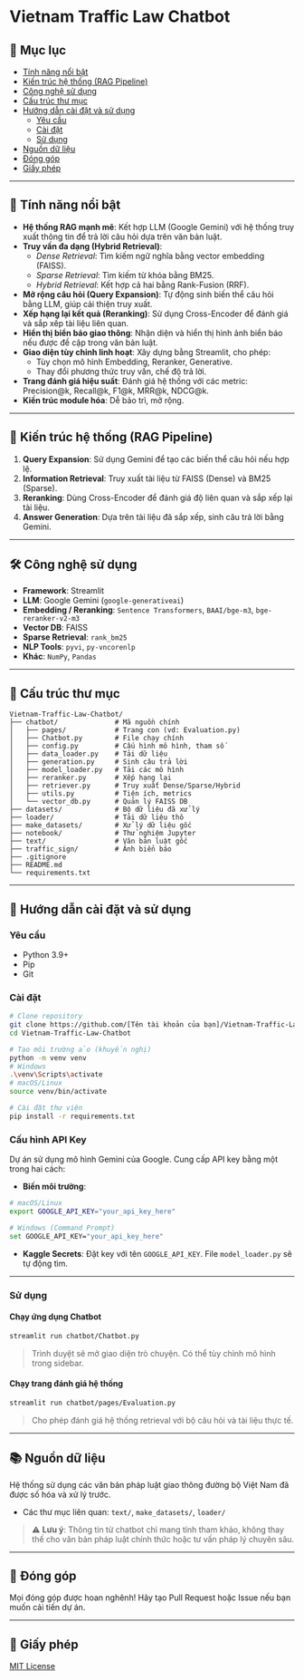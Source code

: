 # Vietnam Traffic Law Chatbot

## 📑 Mục lục

- [Tính năng nổi bật](#tính-năng-nổi-bật)
- [Kiến trúc hệ thống (RAG Pipeline)](#kiến-trúc-hệ-thống-rag-pipeline)
- [Công nghệ sử dụng](#công-nghệ-sử-dụng)
- [Cấu trúc thư mục](#cấu-trúc-thư-mục)
- [Hướng dẫn cài đặt và sử dụng](#hướng-dẫn-cài-đặt-và-sử-dụng)
  - [Yêu cầu](#yêu-cầu)
  - [Cài đặt](#cài-đặt)
  - [Sử dụng](#sử-dụng)
- [Nguồn dữ liệu](#nguồn-dữ-liệu)
- [Đóng góp](#đóng-góp)
- [Giấy phép](#giấy-phép)

---

## 🌟 Tính năng nổi bật

- **Hệ thống RAG mạnh mẽ**: Kết hợp LLM (Google Gemini) với hệ thống truy xuất thông tin để trả lời câu hỏi dựa trên văn bản luật.
- **Truy vấn đa dạng (Hybrid Retrieval)**:
  - *Dense Retrieval*: Tìm kiếm ngữ nghĩa bằng vector embedding (FAISS).
  - *Sparse Retrieval*: Tìm kiếm từ khóa bằng BM25.
  - *Hybrid Retrieval*: Kết hợp cả hai bằng Rank-Fusion (RRF).
- **Mở rộng câu hỏi (Query Expansion)**: Tự động sinh biến thể câu hỏi bằng LLM, giúp cải thiện truy xuất.
- **Xếp hạng lại kết quả (Reranking)**: Sử dụng Cross-Encoder để đánh giá và sắp xếp tài liệu liên quan.
- **Hiển thị biển báo giao thông**: Nhận diện và hiển thị hình ảnh biển báo nếu được đề cập trong văn bản luật.
- **Giao diện tùy chỉnh linh hoạt**: Xây dựng bằng Streamlit, cho phép:
  - Tùy chọn mô hình Embedding, Reranker, Generative.
  - Thay đổi phương thức truy vấn, chế độ trả lời.
- **Trang đánh giá hiệu suất**: Đánh giá hệ thống với các metric: Precision@k, Recall@k, F1@k, MRR@k, NDCG@k.
- **Kiến trúc module hóa**: Dễ bảo trì, mở rộng.

---

## 🧠 Kiến trúc hệ thống (RAG Pipeline)

1. **Query Expansion**: Sử dụng Gemini để tạo các biến thể câu hỏi nếu hợp lệ.
2. **Information Retrieval**: Truy xuất tài liệu từ FAISS (Dense) và BM25 (Sparse).
3. **Reranking**: Dùng Cross-Encoder để đánh giá độ liên quan và sắp xếp lại tài liệu.
4. **Answer Generation**: Dựa trên tài liệu đã sắp xếp, sinh câu trả lời bằng Gemini.

---

## 🛠️ Công nghệ sử dụng

- **Framework**: Streamlit
- **LLM**: Google Gemini (`google-generativeai`)
- **Embedding / Reranking**: `Sentence Transformers`, `BAAI/bge-m3`, `bge-reranker-v2-m3`
- **Vector DB**: FAISS
- **Sparse Retrieval**: `rank_bm25`
- **NLP Tools**: `pyvi`, `py-vncorenlp`
- **Khác**: `NumPy`, `Pandas`

---

## 📁 Cấu trúc thư mục

```
Vietnam-Traffic-Law-Chatbot/
├── chatbot/              # Mã nguồn chính
│   ├── pages/            # Trang con (vd: Evaluation.py)
│   ├── Chatbot.py        # File chạy chính
│   ├── config.py         # Cấu hình mô hình, tham số
│   ├── data_loader.py    # Tải dữ liệu
│   ├── generation.py     # Sinh câu trả lời
│   ├── model_loader.py   # Tải các mô hình
│   ├── reranker.py       # Xếp hạng lại
│   ├── retriever.py      # Truy xuất Dense/Sparse/Hybrid
│   ├── utils.py          # Tiện ích, metrics
│   └── vector_db.py      # Quản lý FAISS DB
├── datasets/             # Bộ dữ liệu đã xử lý
├── loader/               # Tải dữ liệu thô
├── make_datasets/        # Xử lý dữ liệu gốc
├── notebook/             # Thử nghiệm Jupyter
├── text/                 # Văn bản luật gốc
├── traffic_sign/         # Ảnh biển báo
├── .gitignore
├── README.md
└── requirements.txt
```

---

## 🧪 Hướng dẫn cài đặt và sử dụng

### Yêu cầu

- Python 3.9+
- Pip
- Git

### Cài đặt

```bash
# Clone repository
git clone https://github.com/[Tên tài khoản của bạn]/Vietnam-Traffic-Law-Chatbot.git
cd Vietnam-Traffic-Law-Chatbot

# Tạo môi trường ảo (khuyến nghị)
python -m venv venv
# Windows
.\venv\Scripts\activate
# macOS/Linux
source venv/bin/activate

# Cài đặt thư viện
pip install -r requirements.txt
```

### Cấu hình API Key

Dự án sử dụng mô hình Gemini của Google. Cung cấp API key bằng một trong hai cách:

- **Biến môi trường**:

```bash
# macOS/Linux
export GOOGLE_API_KEY="your_api_key_here"

# Windows (Command Prompt)
set GOOGLE_API_KEY="your_api_key_here"
```

- **Kaggle Secrets**: Đặt key với tên `GOOGLE_API_KEY`. File `model_loader.py` sẽ tự động tìm.

---

### Sử dụng

#### Chạy ứng dụng Chatbot

```bash
streamlit run chatbot/Chatbot.py
```

> Trình duyệt sẽ mở giao diện trò chuyện. Có thể tùy chỉnh mô hình trong sidebar.

#### Chạy trang đánh giá hệ thống

```bash
streamlit run chatbot/pages/Evaluation.py
```

> Cho phép đánh giá hệ thống retrieval với bộ câu hỏi và tài liệu thực tế.

---

## 📚 Nguồn dữ liệu

Hệ thống sử dụng các văn bản pháp luật giao thông đường bộ Việt Nam đã được số hóa và xử lý trước.

- Các thư mục liên quan: `text/`, `make_datasets/`, `loader/`

> ⚠️ **Lưu ý**: Thông tin từ chatbot chỉ mang tính tham khảo, không thay thế cho văn bản pháp luật chính thức hoặc tư vấn pháp lý chuyên sâu.

---

## 🤝 Đóng góp

Mọi đóng góp được hoan nghênh! Hãy tạo Pull Request hoặc Issue nếu bạn muốn cải tiến dự án.

---

## 📄 Giấy phép

[MIT License](LICENSE)
